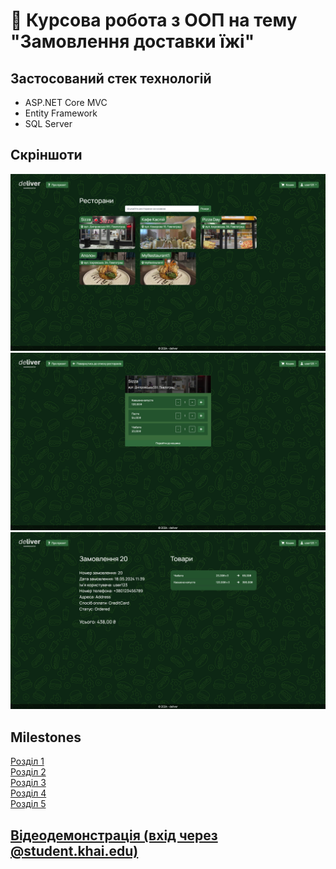 # 🍜 Курсова робота з ООП на тему "Замовлення доставки їжі"

## Застосований стек технологій

- ASP.NET Core MVC
- Entity Framework
- SQL Server

## Скріншоти

![](https://github.com/husarenko/coursework/blob/main/1.png)
![](https://github.com/husarenko/coursework/blob/main/2.png)
![](https://github.com/husarenko/coursework/blob/main/3.png)

## Milestones

[Розділ 1](https://github.com/husarenko/coursework/milestone/1)<br>
[Розділ 2](https://github.com/husarenko/coursework/milestone/2)<br>
[Розділ 3](https://github.com/husarenko/coursework/milestone/3)<br>
[Розділ 4](https://github.com/husarenko/coursework/milestone/4)<br>
[Розділ 5](https://github.com/husarenko/coursework/milestone/5)

## [Відеодемонстрація (вхід через @student.khai.edu)](https://drive.google.com/file/d/1dJ1EUBT4adFwvOKyOa3AEGTzIpGvfOiZ/view?usp=drive_link)

